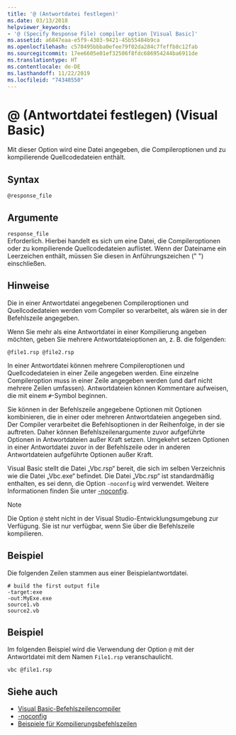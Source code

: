 ```yaml
---
title: '@ (Antwortdatei festlegen)'
ms.date: 03/13/2018
helpviewer_keywords:
- '@ (Specify Response File) compiler option [Visual Basic]'
ms.assetid: a6847eaa-e5f9-4303-9421-45b55484b9ca
ms.openlocfilehash: c578495bbba0efee79f02da284c7feffb8c12fab
ms.sourcegitcommit: 17ee6605e01ef32506f8fdc686954244ba6911de
ms.translationtype: HT
ms.contentlocale: de-DE
ms.lasthandoff: 11/22/2019
ms.locfileid: "74348550"
---
```

# <a name="-specify-response-file-visual-basic"></a>@ (Antwortdatei festlegen) (Visual Basic)

Mit dieser Option wird eine Datei angegeben, die Compileroptionen und zu kompilierende Quellcodedateien enthält.

## <a name="syntax"></a>Syntax

```console
@response_file
```

## <a name="arguments"></a>Argumente

`response_file`  
Erforderlich. Hierbei handelt es sich um eine Datei, die Compileroptionen oder zu kompilierende Quellcodedateien auflistet. Wenn der Dateiname ein Leerzeichen enthält, müssen Sie diesen in Anführungszeichen (" ") einschließen.

## <a name="remarks"></a>Hinweise

Die in einer Antwortdatei angegebenen Compileroptionen und Quellcodedateien werden vom Compiler so verarbeitet, als wären sie in der Befehlszeile angegeben.

Wenn Sie mehr als eine Antwortdatei in einer Kompilierung angeben möchten, geben Sie mehrere Antwortdateioptionen an, z. B. die folgenden:

```console
@file1.rsp @file2.rsp
```

In einer Antwortdatei können mehrere Compileroptionen und Quellcodedateien in einer Zeile angegeben werden. Eine einzelne Compileroption muss in einer Zeile angegeben werden (und darf nicht mehrere Zeilen umfassen). Antwortdateien können Kommentare aufweisen, die mit einem `#`-Symbol beginnen.

Sie können in der Befehlszeile angegebene Optionen mit Optionen kombinieren, die in einer oder mehreren Antwortdateien angegeben sind. Der Compiler verarbeitet die Befehlsoptionen in der Reihenfolge, in der sie auftreten. Daher können Befehlszeilenargumente zuvor aufgeführte Optionen in Antwortdateien außer Kraft setzen. Umgekehrt setzen Optionen in einer Antwortdatei zuvor in der Befehlszeile oder in anderen Antwortdateien aufgeführte Optionen außer Kraft.

Visual Basic stellt die Datei „Vbc.rsp“ bereit, die sich im selben Verzeichnis wie die Datei „Vbc.exe“ befindet. Die Datei „Vbc.rsp“ ist standardmäßig enthalten, es sei denn, die Option `-noconfig` wird verwendet. Weitere Informationen finden Sie unter [-noconfig](../../../visual-basic/reference/command-line-compiler/noconfig.md).

> [!NOTE]
> Die Option `@` steht nicht in der Visual Studio-Entwicklungsumgebung zur Verfügung. Sie ist nur verfügbar, wenn Sie über die Befehlszeile kompilieren.

## <a name="example"></a>Beispiel

Die folgenden Zeilen stammen aus einer Beispielantwortdatei.

```console
# build the first output file
-target:exe
-out:MyExe.exe
source1.vb
source2.vb
```

## <a name="example"></a>Beispiel

Im folgenden Beispiel wird die Verwendung der Option `@` mit der Antwortdatei mit dem Namen `File1.rsp` veranschaulicht.

```console
vbc @file1.rsp
```

## <a name="see-also"></a>Siehe auch

- [Visual Basic-Befehlszeilencompiler](../../../visual-basic/reference/command-line-compiler/index.md)
- [-noconfig](../../../visual-basic/reference/command-line-compiler/noconfig.md)
- [Beispiele für Kompilierungsbefehlszeilen](../../../visual-basic/reference/command-line-compiler/sample-compilation-command-lines.md)
